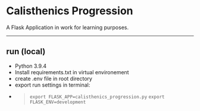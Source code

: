 # Calisthenics Progression

A Flask Application in work for learning purposes.

---

## run (local)

- Python 3.9.4
- Install requirements.txt in virtual environement
- create .env file in root directory
- export run settings in terminal:
- > `export FLASK_APP=calisthenics_progression.py`
  > `export FLASK_ENV=development`
